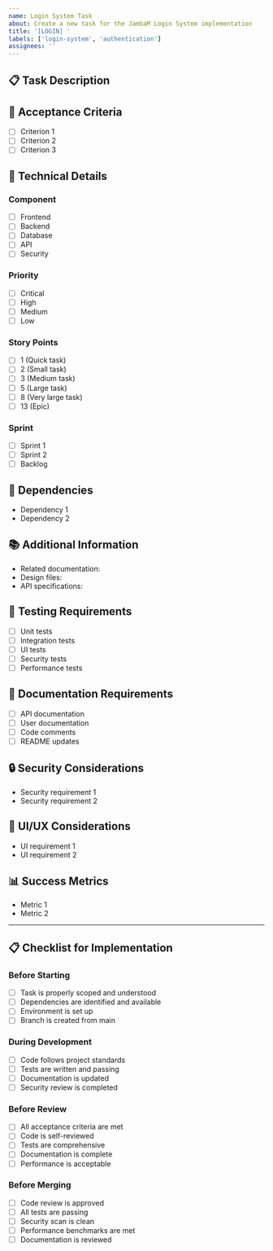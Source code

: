 ```yaml
---
name: Login System Task
about: Create a new task for the JambaM Login System implementation
title: '[LOGIN] '
labels: ['login-system', 'authentication']
assignees: ''
---
```


## 📋 Task Description
<!-- Brief description of what needs to be implemented -->

## 🎯 Acceptance Criteria
<!-- List of specific criteria that must be met for this task to be considered complete -->
- [ ] Criterion 1
- [ ] Criterion 2
- [ ] Criterion 3

## 🔧 Technical Details
<!-- Technical specifications and requirements -->

### Component
- [ ] Frontend
- [ ] Backend
- [ ] Database
- [ ] API
- [ ] Security

### Priority
- [ ] Critical
- [ ] High
- [ ] Medium
- [ ] Low

### Story Points
- [ ] 1 (Quick task)
- [ ] 2 (Small task)
- [ ] 3 (Medium task)
- [ ] 5 (Large task)
- [ ] 8 (Very large task)
- [ ] 13 (Epic)

### Sprint
- [ ] Sprint 1
- [ ] Sprint 2
- [ ] Backlog

## 🔗 Dependencies
<!-- List any tasks or components this task depends on -->
- Dependency 1
- Dependency 2

## 📚 Additional Information
<!-- Any additional context, links, or notes -->
- Related documentation:
- Design files:
- API specifications:

## 🧪 Testing Requirements
<!-- What testing is required for this task -->
- [ ] Unit tests
- [ ] Integration tests
- [ ] UI tests
- [ ] Security tests
- [ ] Performance tests

## 📝 Documentation Requirements
<!-- What documentation needs to be updated -->
- [ ] API documentation
- [ ] User documentation
- [ ] Code comments
- [ ] README updates

## 🔒 Security Considerations
<!-- Any security aspects that need to be addressed -->
- Security requirement 1
- Security requirement 2

## 🎨 UI/UX Considerations
<!-- Any UI/UX aspects that need to be considered -->
- UI requirement 1
- UI requirement 2

## 📊 Success Metrics
<!-- How will we measure the success of this task -->
- Metric 1
- Metric 2

---

## 📋 Checklist for Implementation

### Before Starting
- [ ] Task is properly scoped and understood
- [ ] Dependencies are identified and available
- [ ] Environment is set up
- [ ] Branch is created from main

### During Development
- [ ] Code follows project standards
- [ ] Tests are written and passing
- [ ] Documentation is updated
- [ ] Security review is completed

### Before Review
- [ ] All acceptance criteria are met
- [ ] Code is self-reviewed
- [ ] Tests are comprehensive
- [ ] Documentation is complete
- [ ] Performance is acceptable

### Before Merging
- [ ] Code review is approved
- [ ] All tests are passing
- [ ] Security scan is clean
- [ ] Performance benchmarks are met
- [ ] Documentation is reviewed
``` 